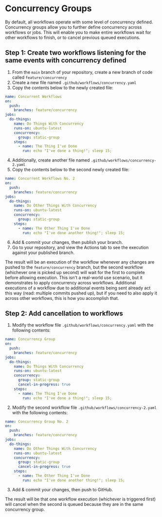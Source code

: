 # Concurrency Groups

By default, all workflows operate with some level of concurrency defined. Concurrency groups allow you to further define concurrency across workflows or jobs. This will enable you to make entire workflows wait for other workflows to finish, or to cancel previous queued executions.

## Step 1: Create two workflows listening for the same events with concurrency defined

1. From the `main` branch of your repository, create a new branch of code called `feature/concurrency`
2. Create a new file named `.github/workflows/concurrency.yaml`
3. Copy the contents below to the newly created file:

```yaml
name: Concurrent Workflows
on:
  push:
    branches: feature/concurrency
jobs:
  do-things:
    name: Do Things With Concurrency
    runs-on: ubuntu-latest
    concurrency: 
      group: static-group
    steps:
      - name: The Thing I've Done
        run: echo "I've done a thing!"; sleep 15;
```

4. Additionally, create another file named `.github/workflows/concurrency-2.yaml`
5. Copy the contents below to the second newly created file:

```yaml
name: Concurrent Workflows No. 2
on:
  push:
    branches: feature/concurrency
jobs:
  do-things:
    name: Do Other Things With Concurrency
    runs-on: ubuntu-latest
    concurrency: 
      group: static-group
    steps:
      - name: The Other Thing I've Done
        run: echo "I've done another thing!"; sleep 15;
```

6. Add & commit your changes, then publish your branch.
7. Go to your repository, and view the Actions tab to see the execution against your published branch.

The result will be an execution of the workflow whenever any changes are pushed to the `feature/concurrency` branch, but the second workflow (whichever one is picked up second) will wait for the first to complete before allowing execution. This isn't a real-world use scenario, but it demonstrates to apply concurrency across workflows. Additional executions of a workflow due to additional events being sent already act this way (read: multiple commits pushed up), but if you need to also apply it across other workflows, this is how you accomplish that.

## Step 2: Add cancellation to workflows

1. Modify the workflow file `.github/workflows/concurrency.yaml` with the following contents:

```yaml
name: Concurrency Group
on:
  push:
    branches: feature/concurrency
jobs:
  do-things:
    name: Do Things With Concurrency
    runs-on: ubuntu-latest
    concurrency: 
      group: static-group
      cancel-in-progress: true
    steps:
      - name: The Thing I've Done
        run: echo "I've done a thing!"; sleep 15;
```

2. Modify the second workflow file `.github/workflows/concurrency-2.yaml` with the following contents:

```yaml
name: Concurrency Group No. 2
on:
  push:
    branches: feature/concurrency
jobs:
  do-things:
    name: Do Other Things With Concurrency
    runs-on: ubuntu-latest
    concurrency: 
      group: static-group
      cancel-in-progress: true
    steps:
      - name: The Other Thing I've Done
        run: echo "I've done another thing!"; sleep 15;
```

3. Add & commit your changes, then push to GitHub.

The result will be that one workflow execution (whichever is triggered first) will cancel when the second is queued because they are in the same concurrency group. 